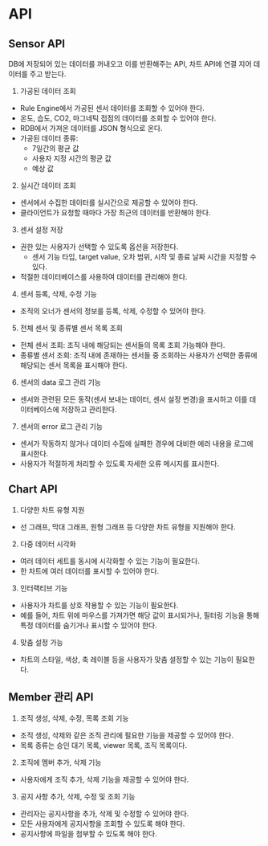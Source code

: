 # API

## Sensor API

DB에 저장되어 있는 데이터를 꺼내오고 이를 반환해주는 API, 차트 API에 연결 지어 데이터를 주고 받는다.

1. 가공된 데이터 조회

- Rule Engine에서 가공된 센서 데이터를 조회할 수 있어야 한다.
- 온도, 습도, CO2, 마그네틱 접점의 데이터를 조회할 수 있어야 한다.
- RDB에서 가져온 데이터를 JSON 형식으로 온다.
- 가공된 데이터 종류:
  - 7일간의 평균 값
  - 사용자 지정 시간의 평균 값
  - 예상 값

2. 실시간 데이터 조회

- 센서에서 수집한 데이터를 실시간으로 제공할 수 있어야 한다.
- 클라이언트가 요청할 때마다 가장 최근의 데이터를 반환해야 한다.

3. 센서 설정 저장

- 권한 있는 사용자가 선택할 수 있도록 옵션을 저장한다.
  - 센서 기능 타입, target value, 오차 범위, 시작 및 종료 날짜 시간을 지정할 수 있다.
- 적절한 데이터베이스를 사용하여 데이터를 관리해야 한다.

4. 센서 등록, 삭제, 수정 기능

- 조직의 오너가 센서의 정보를 등록, 삭제, 수정할 수 있어야 한다.

5. 전체 센서 및 종류별 센서 목록 조회

- 전체 센서 조회: 조직 내에 해당되는 센서들의 목록 조회 가능해야 한다.
- 종류별 센서 조회: 조직 내에 존재하는 센서들 중 조회하는 사용자가 선택한 종류에 해당되는 센서 목록을 표시해야 한다. 

6. 센서의 data 로그 관리 기능

- 센서와 관련된 모든 동작(센서 보내는 데이터, 센서 설정 변경)을 표시하고 이를 데이터베이스에 저장하고 관리한다.

7. 센서의 error 로그 관리 기능

- 센서가 작동하지 않거나 데이터 수집에 실패한 경우에 대비한 에러 내용을 로그에 표시한다.
- 사용자가 적절하게 처리할 수 있도록 자세한 오류 메시지를 표시한다.


## Chart API

1. 다양한 차트 유형 지원

- 선 그래프, 막대 그래프, 원형 그래프 등 다양한 차트 유형을 지원해야 한다.

2. 다중 데이터 시각화

- 여러 데이터 세트를 동시에 시각화할 수 있는 기능이 필요한다.
- 한 차트에 여러 데이터를 표시할 수 있어야 한다.

3. 인터랙티브 기능

- 사용자가 차트를 상호 작용할 수 있는 기능이 필요한다.
- 예를 들어, 차트 위에 마우스를 가져가면 해당 값이 표시되거나, 필터링 기능을 통해 특정 데이터를 숨기거나 표시할 수 있어야 한다.

4. 맞춤 설정 가능

- 차트의 스타일, 색상, 축 레이블 등을 사용자가 맞춤 설정할 수 있는 기능이 필요한다.

## Member 관리 API

1. 조직 생성, 삭제, 수정, 목록 조회 기능

 - 조직 생성, 삭제와 같은 조직 관리에 필요한 기능을 제공할 수 있어야 한다. 
 - 목록 종류는 승인 대기 목록, viewer 목록, 조직 목록이다.

2. 조직에 멤버 추가, 삭제 기능

 - 사용자에게 조직 추가, 삭제 기능을 제공할 수 있어야 한다.
    
3. 공지 사항 추가, 삭제, 수정 및 조회 기능
   
 - 관리자는 공지사항을 추가, 삭제 및 수정할 수 있어야 한다.
 - 모든 사용자에게 공지사항을 조회할 수 있도록 해야 한다.
 - 공지사항에 파일을 첨부할 수 있도록 해야 한다.
